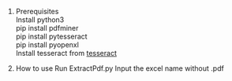 1. Prerequisites  
Install python3  
pip install pdfminer  
pip install pytesseract  
pip install pyopenxl  
Install tesseract from [tesseract](https://github.com/UB-Mannheim/tesseract/wiki)  

2. How to use
Run ExtractPdf.py
Input the excel name without .pdf